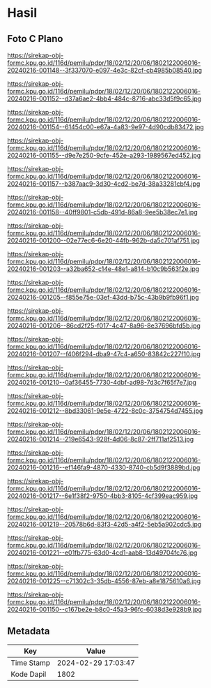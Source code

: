 # Hasil

## Foto C Plano

https://sirekap-obj-formc.kpu.go.id/116d/pemilu/pdpr/18/02/12/20/06/1802122006016-20240216-001148--3f337070-e097-4e3c-82cf-cb4985b08540.jpg

https://sirekap-obj-formc.kpu.go.id/116d/pemilu/pdpr/18/02/12/20/06/1802122006016-20240216-001152--d37a6ae2-4bb4-484c-8716-abc33d5f9c65.jpg

https://sirekap-obj-formc.kpu.go.id/116d/pemilu/pdpr/18/02/12/20/06/1802122006016-20240216-001154--61454c00-e67a-4a83-9e97-4d90cdb83472.jpg

https://sirekap-obj-formc.kpu.go.id/116d/pemilu/pdpr/18/02/12/20/06/1802122006016-20240216-001155--d9e7e250-9cfe-452e-a293-1989567ed452.jpg

https://sirekap-obj-formc.kpu.go.id/116d/pemilu/pdpr/18/02/12/20/06/1802122006016-20240216-001157--b387aac9-3d30-4cd2-be7d-38a33281cbf4.jpg

https://sirekap-obj-formc.kpu.go.id/116d/pemilu/pdpr/18/02/12/20/06/1802122006016-20240216-001158--40ff9801-c5db-491d-86a8-9ee5b38ec7e1.jpg

https://sirekap-obj-formc.kpu.go.id/116d/pemilu/pdpr/18/02/12/20/06/1802122006016-20240216-001200--02e77ec6-6e20-44fb-962b-da5c701af751.jpg

https://sirekap-obj-formc.kpu.go.id/116d/pemilu/pdpr/18/02/12/20/06/1802122006016-20240216-001203--a32ba652-c14e-48e1-a814-b10c9b563f2e.jpg

https://sirekap-obj-formc.kpu.go.id/116d/pemilu/pdpr/18/02/12/20/06/1802122006016-20240216-001205--f855e75e-03ef-43dd-b75c-43b9b9fb96f1.jpg

https://sirekap-obj-formc.kpu.go.id/116d/pemilu/pdpr/18/02/12/20/06/1802122006016-20240216-001206--86cd2f25-f017-4c47-8a96-8e37696bfd5b.jpg

https://sirekap-obj-formc.kpu.go.id/116d/pemilu/pdpr/18/02/12/20/06/1802122006016-20240216-001207--f406f294-dba9-47c4-a650-83842c227f10.jpg

https://sirekap-obj-formc.kpu.go.id/116d/pemilu/pdpr/18/02/12/20/06/1802122006016-20240216-001210--0af36455-7730-4dbf-ad98-7d3c7f65f7e7.jpg

https://sirekap-obj-formc.kpu.go.id/116d/pemilu/pdpr/18/02/12/20/06/1802122006016-20240216-001212--8bd33061-9e5e-4722-8c0c-3754754d7455.jpg

https://sirekap-obj-formc.kpu.go.id/116d/pemilu/pdpr/18/02/12/20/06/1802122006016-20240216-001214--219e6543-928f-4d06-8c87-2ff711af2513.jpg

https://sirekap-obj-formc.kpu.go.id/116d/pemilu/pdpr/18/02/12/20/06/1802122006016-20240216-001216--ef146fa9-4870-4330-8740-cb5d9f3889bd.jpg

https://sirekap-obj-formc.kpu.go.id/116d/pemilu/pdpr/18/02/12/20/06/1802122006016-20240216-001217--6e1f38f2-9750-4bb3-8105-4cf399eac959.jpg

https://sirekap-obj-formc.kpu.go.id/116d/pemilu/pdpr/18/02/12/20/06/1802122006016-20240216-001219--20578b6d-83f3-42d5-a4f2-5eb5a902cdc5.jpg

https://sirekap-obj-formc.kpu.go.id/116d/pemilu/pdpr/18/02/12/20/06/1802122006016-20240216-001221--e01fb775-63d0-4cd1-aab8-13d49704fc76.jpg

https://sirekap-obj-formc.kpu.go.id/116d/pemilu/pdpr/18/02/12/20/06/1802122006016-20240216-001225--c71302c3-35db-4556-87eb-a8e1875610a6.jpg

https://sirekap-obj-formc.kpu.go.id/116d/pemilu/pdpr/18/02/12/20/06/1802122006016-20240216-001150--c167be2e-b8c0-45a3-96fc-6038d3e928b9.jpg


## Metadata

| Key        | Value               |
| ---------- | ------------------- |
| Time Stamp | 2024-02-29 17:03:47 |
| Kode Dapil | 1802                |




